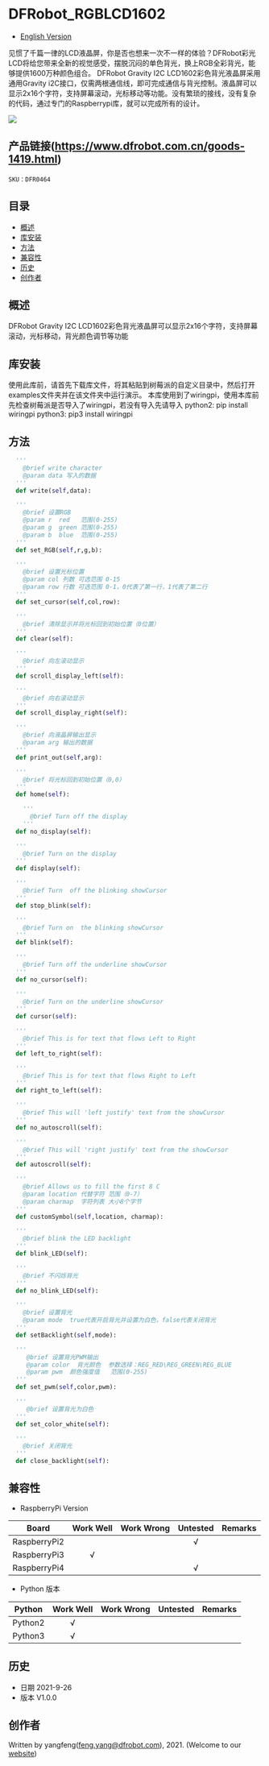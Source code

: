 # DFRobot_RGBLCD1602
- [English Version](./README.md)

见惯了千篇一律的LCD液晶屏，你是否也想来一次不一样的体验？DFRobot彩光LCD将给您带来全新的视觉感受，摆脱沉闷的单色背光，换上RGB全彩背光，能够提供1600万种颜色组合。 DFRobot Gravity I2C LCD1602彩色背光液晶屏采用通用Gravity i2C接口，仅需两根通信线，即可完成通信与背光控制。液晶屏可以显示2x16个字符，支持屏幕滚动，光标移动等功能。没有繁琐的接线，没有复杂的代码，通过专门的Raspberrypi库，就可以完成所有的设计。



![](../../resources/images/DFR0464.jpg)


## 产品链接(https://www.dfrobot.com.cn/goods-1419.html)

    SKU：DFR0464

## 目录

* [概述](#概述)
* [库安装](#库安装)
* [方法](#方法)
* [兼容性](#兼容性)
* [历史](#历史)
* [创作者](#创作者)

## 概述

DFRobot Gravity I2C LCD1602彩色背光液晶屏可以显示2x16个字符，支持屏幕滚动，光标移动，背光颜色调节等功能

## 库安装

使用此库前，请首先下载库文件，将其粘贴到树莓派的自定义目录中，然后打开examples文件夹并在该文件夹中运行演示。
本库使用到了wiringpi，使用本库前先检查树莓派是否导入了wiringpi，若没有导入先请导入
python2: pip install wiringpi
python3: pip3 install wiringpi

## 方法

```Python
  '''
    @brief write character
    @param data 写入的数据
  '''
  def write(self,data):

  '''
    @brief 设置RGB
    @param r  red   范围(0-255)
    @param g  green 范围(0-255)
    @param b  blue  范围(0-255)
  '''
  def set_RGB(self,r,g,b):

  '''
    @brief 设置光标位置
    @param col 列数 可选范围 0-15
    @param row 行数 可选范围 0-1，0代表了第一行，1代表了第二行
  '''
  def set_cursor(self,col,row):

  '''
    @brief 清除显示并将光标回到初始位置（0位置）
  '''
  def clear(self):

  '''
    @brief 向左滚动显示
  '''
  def scroll_display_left(self):

  '''
    @brief 向右滚动显示
  '''
  def scroll_display_right(self):

  '''
    @brief 向液晶屏输出显示
    @param arg 输出的数据
  '''
  def print_out(self,arg):

  '''
    @brief 将光标回到初始位置（0,0）
  '''
  def home(self):

    '''
      @brief Turn off the display
    '''
  def no_display(self):

  '''
    @brief Turn on the display
  '''
  def display(self):

  '''
    @brief Turn  off the blinking showCursor
  '''
  def stop_blink(self):

  '''
    @brief Turn on  the blinking showCursor
  '''
  def blink(self):

  '''
    @brief Turn off the underline showCursor 
  '''
  def no_cursor(self):

  '''
    @brief Turn on the underline showCursor 
  '''
  def cursor(self):

  '''
    @brief This is for text that flows Left to Right
  '''
  def left_to_right(self):

  '''
    @brief This is for text that flows Right to Left
  '''
  def right_to_left(self):

  '''
    @brief This will 'left justify' text from the showCursor
  '''
  def no_autoscroll(self):

  '''
    @brief This will 'right justify' text from the showCursor
  '''
  def autoscroll(self):

  '''
    @brief Allows us to fill the first 8 C
    @param location 代替字符 范围（0-7）
    @param charmap  字符列表 大小8个字节
  '''
  def customSymbol(self,location, charmap):

  '''
    @brief blink the LED backlight
  '''
  def blink_LED(self):

  '''
    @brief 不闪烁背光
  '''
  def no_blink_LED(self):

  '''
    @brief 设置背光
    @param mode  true代表开启背光并设置为白色，false代表关闭背光
  '''
  def setBacklight(self,mode):

  '''
     @brief 设置背光PWM输出
     @param color  背光颜色  参数选择：REG_RED\REG_GREEN\REG_BLUE
     @param pwm  颜色强度值   范围(0-255)
  '''
  def set_pwm(self,color,pwm):

  '''
     @brief 设置背光为白色
  '''
  def set_color_white(self):

  '''
    @brief 关闭背光
  '''
  def close_backlight(self):
```

## 兼容性

* RaspberryPi Version

| Board        | Work Well | Work Wrong | Untested | Remarks |
| ------------ | :-------: | :--------: | :------: | ------- |
| RaspberryPi2 |           |            |    √     |         |
| RaspberryPi3 |     √     |            |          |         |
| RaspberryPi4 |           |            |    √     |         |

* Python 版本

| Python  | Work Well | Work Wrong | Untested | Remarks |
| ------- | :-------: | :--------: | :------: | ------- |
| Python2 |     √     |            |          |         |
| Python3 |     √     |            |          |         |


## 历史

- 日期 2021-9-26
- 版本 V1.0.0


## 创作者

Written by yangfeng(feng.yang@dfrobot.com), 2021. (Welcome to our [website](https://www.dfrobot.com/))

